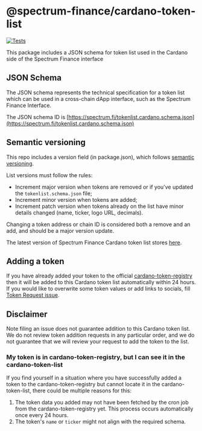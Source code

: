 # @spectrum-finance/cardano-token-list

[![Tests](https://github.com/spectrum-finance/cardano-token-list/workflows/Tests/badge.svg)](https://github.com/spectrum-finance/cardano-token-list/actions?query=workflow%3ATests)

This package includes a JSON schema for token list used in the Cardano side of the Spectrum Finance interface

## JSON Schema

The JSON schema represents the technical specification for a token list which can be used in a cross-chain dApp
interface, such as the Spectrum Finance Interface.

The JSON schema ID is [https://spectrum.fi/tokenlist.cardano.schema.json](https://spectrum.fi/tokenlist.cardano.schema.json)

## Semantic versioning

This repo includes a version field (in package.json), which follows [semantic versioning](https://semver.org/).

List versions must follow the rules:

- Increment major version when tokens are removed or if you've updated the `tokenlist.schema.json` file;
- Increment minor version when tokens are added;
- Increment patch version when tokens already on the list have minor details changed (name, ticker, logo URL, decimals).

Changing a token address or chain ID is considered both a remove and an add, and should be a major version update.

The latest version of Spectrum Finance Cardano token list stores [here](https://spectrum.fi/cardano-token-list.json).

## Adding a token

If you have already added your token to the
official [cardano-token-registry](https://github.com/cardano-foundation/cardano-token-registry) then it will be added to
this Cardano token list automatically within 24 hours.
If you would like to overwrite some token values or add links to socials,
fill [Token Request issue](https://github.com/spectrum-finance/cardano-token-list/issues/new?assignees=&labels=token+request&template=token-request.md&title=Add+%7BTOKEN_TICKER%7D%3A+%7BPROJECT_NAME%7D).

## Disclaimer

Note filing an issue does not guarantee addition to this Cardano token list. We do not review token addition requests in
any particular order, and we do not guarantee that we will review your request to add the token to the list.

### My token is in cardano-token-registry, but I can see it in the cardano-token-list

If you find yourself in a situation where you have successfully added a token to the cardano-token-registry but cannot
locate it in the cardano-token-list, there could be multiple reasons for this:

1. The token data you added may not have been fetched by the cron job from the cardano-token-registry yet. This process
   occurs automatically once every 24 hours.
2. The token's `name` or `ticker` might not align with the required schema.